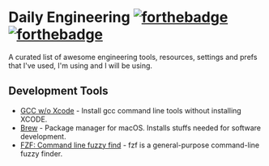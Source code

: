 # Daily Engineering [![forthebadge](https://forthebadge.com/images/badges/powered-by-electricity.svg)](https://forthebadge.com) [![forthebadge](https://forthebadge.com/images/badges/built-with-love.svg)](https://forthebadge.com)
A curated list of awesome engineering tools, resources, settings and prefs that I've used, I'm using and I will be using.

## Development Tools
* [GCC w/o Xcode](https://www.cyberciti.biz/faq/howto-apple-mac-os-x-install-gcc-compiler/) - Install gcc command line tools without installing XCODE.
* [Brew](https://brew.sh/) - Package manager for macOS. Installs stuffs needed for software development.
* [FZF: Command line fuzzy find](https://github.com/junegunn/fzf) - fzf is a general-purpose command-line fuzzy finder.